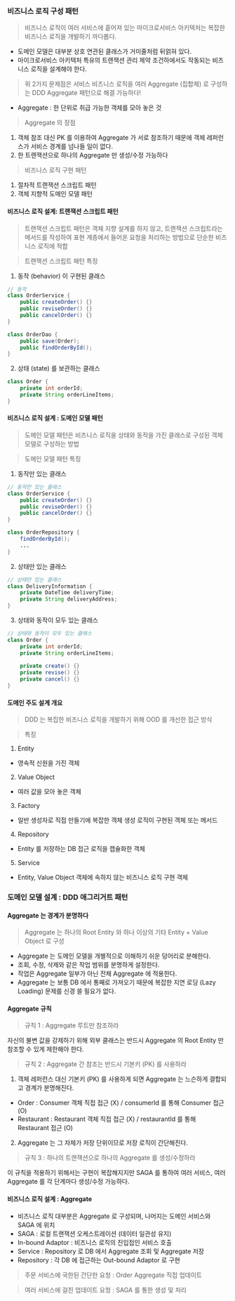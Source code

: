 ### 비즈니스 로직 구성 패턴

> 비즈니스 로직이 여러 서비스에 흩어져 있는 마이크로서비스 아키텍처는 복잡한 비즈니스 로직을 개발하기 까다롭다.

- 도메인 모델은 대부분 상호 연관된 클래스가 거미줄처럼 뒤얽혀 있다.
- 마이크로서비스 아키텍처 특유의 트랜잭션 관리 제약 조건하에서도 작동되는 비즈니스 로직을 설계해야 한다.

> 위 2가지 문제점은 서비스 비즈니스 로직을 여러 Aggregate (집합체) 로 구성하는 DDD Aggregate 패턴으로 해결 가능하다!
- Aggregate : 한 단위로 취급 가능한 객체를 모아 놓은 것

> Aggregate 의 장점
1. 객체 참조 대신 PK 를 이용하여 Aggregate 가 서로 참조하기 때문에 객체 레퍼런스가 서비스 경계를 넘나들 일이 없다.
2. 한 트랜잭션으로 하나의 Aggregate 만 생성/수정 가능하다

> 비즈니스 로직 구현 패턴
1. 절차적 트랜잭션 스크립트 패턴
2. 객체 지향적 도메인 모델 패턴  

#### 비즈니스 로직 설계: 트랜잭션 스크립트 패턴

> 트랜잭션 스크립트 패턴은 객체 지향 설계를 하지 않고, 트랜잭션 스크립트라는 메서드를 작성하여 표현 계층에서 들어온 요청을 처리하는 방법으로 단순한 비즈니스 로직에 적합

> 트랜잭션 스크립트 패턴 특징
1. 동작 (behavior) 이 구현된 클래스
````java
// 동작
class OrderService {
    public createOrder() {}
    public reviseOrder() {}
    public cancelOrder() {}
} 

class OrderDao {
    public save(Order);
    public findOrderById();
}
````

2. 상태 (state) 를 보관하는 클래스
````java
class Order {
    private int orderId;
    private String orderLineItems;
}
````

#### 비즈니스 로직 설계 : 도메인 모델 패턴

> 도메인 모델 패턴은 비즈니스 로직을 상태와 동작을 가진 클래스로 구성된 객체 모델로 구성하는 방법

> 도메인 모델 패턴 특징

1. 동작만 있는 클래스
````java
// 동작만 있는 클래스
class OrderService {
    public createOrder() {}
    public reviseOrder() {}
    public cancelOrder() {}
} 

class OrderRepository {
    findOrderById();
    ...
}
````

2. 상태만 있는 클래스
````java
// 상태만 있는 클래스
class DeliveryInformation {
    private DateTime deliveryTime;
    private String deliveryAddress;
}
````

3. 상태와 동작이 모두 있는 클래스
````java
// 상태와 동작이 모두 있는 클래스
class Order {
    private int orderId;
    private String orderLineItems;
    
    private create() {}
    private revise() {}
    private cancel() {}
}
````

#### 도메인 주도 설계 개요

> DDD 는 복잡한 비즈니스 로직을 개발하기 위해 OOD 를 개선한 접근 방식

> 특징
1. Entity 
- 영속적 신원을 가진 객체

2. Value Object
- 여러 값을 모아 놓은 객체

3. Factory
- 일반 생성자로 직접 만들기에 복잡한 객체 생성 로직이 구현된 객체 또는 메서드

4. Repository 
- Entity 를 저장하는 DB 접근 로직을 캡슐화한 객체

5. Service 
- Entity, Value Object 객체에 속하지 않는 비즈니스 로직 구현 객체 

### 도메인 모델 설계 : DDD 애그리거트 패턴

#### Aggregate 는 경계가 분명하다

> Aggregate 는 하나의 Root Entity 와 하나 이상의 기타 Entity + Value Object 로 구성

- Aggregate 는 도메인 모델을 개별적으로 이해하기 쉬운 덩어리로 분해한다.
- 조회, 수정, 삭제와 같은 작업 범위를 분명하게 설정한다.
- 작업은 Aggregate 일부가 아닌 전체 Aggregate 에 적용한다.
- Aggregate 는 보통 DB 에서 통째로 가져오기 때문에 복잡한 지연 로딩 (Lazy Loading) 문제를 신경 쓸 필요가 없다.

#### Aggregate 규칙

> 규칙 1 : Aggregate 루트만 참조하라

자신의 불변 값을 강제하기 위해 외부 클래스는 반드시 Aggregate 의 Root Entity 만 참조할 수 있게 제한해야 한다.

> 규칙 2 : Aggregate 간 참조는 반드시 기본키 (PK) 를 사용하라

1. 객체 레퍼런스 대신 기본키 (PK) 를 사용하게 되면 Aggregate 는 느슨하게 결합되고 경계가 분명해진다.

- Order : Consumer 객체 직접 접근 (X) / consumerId 를 통해 Consumer 접근 (O)
- Restaurant : Restaurant 객체 직접 접근 (X) / restaurantId 를 통해 Restaurant 접근 (O)

2. Aggregate 는 그 자체가 저장 단위이므로 저장 로직이 간단해진다.

> 규칙 3 : 하나의 트랜잭션으로 하나의 Aggregate 를 생성/수정하라

이 규칙을 적용하기 위해서는 구현이 복잡해지지만 SAGA 를 통하여 여러 서비스, 여러 Aggregate 를 각 단계마다 생성/수정 가능하다.
 
 
#### 비즈니스 로직 설계 : Aggregate
- 비즈니스 로직 대부분은 Aggregate 로 구성되며, 나머지는 도메인 서비스와 SAGA 에 위치
- SAGA : 로컬 트랜잭션 오케스트레이션 (데이터 일관성 유지)
- In-bound Adaptor : 비즈니스 로직의 진입접인 서비스 호출
- Service : Repository 로 DB 에서 Aggregate 조회 및 Aggregate 저장
- Repository : 각 DB 에 접근하는 Out-bound Adaptor 로 구현 

> 주문 서비스에 국한된 간단한 요청 : Order Aggregate 직접 업데이트 

> 여러 서비스에 걸친 업데이트 요청 : SAGA 를 통한 생성 및 처리

